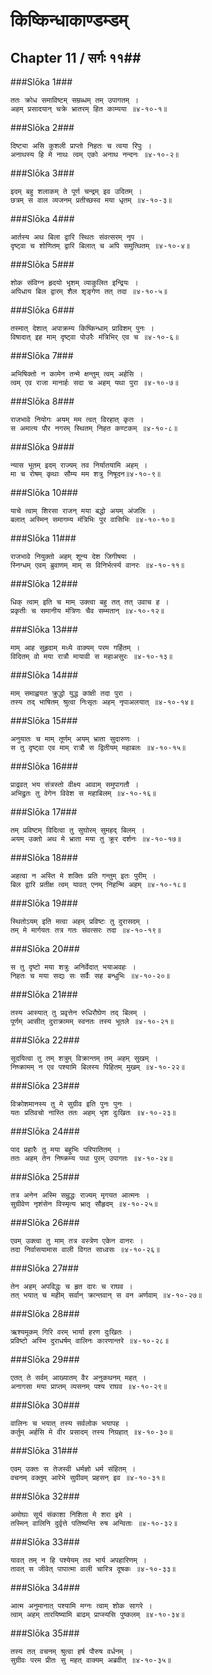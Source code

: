 किष्किन्धाकाण्डम्डम्
===============================


## Chapter 11  / सर्गः ११##


###Slōka 1###


    ततः क्रोध समाविष्टम् सम्रब्धम् तम् उपागतम् ।
    अहम् प्रसादयान् चक्रे भ्रातरम् हित काम्यया ॥४-१०-१॥


###Slōka 2###


    दिष्ट्या असि कुशली प्राप्तो निहतः च त्वया रिपुः ।
    अनाथस्य हि मे नाथः त्वम् एको अनाथ नन्दनः ॥४-१०-२॥


###Slōka 3###


    इदम् बहु शलाकम् ते पूर्ण चन्द्रम् इव उदितम् ।
    छत्रम् स वाल व्यजनम् प्रतीच्छस्व मया धृतम् ॥४-१०-३॥


###Slōka 4###


    आर्तस्य अथ बिला द्वारि स्थितः संवत्सरम् नृप ।
    दृष्ट्वा च शोणितम् द्वारि बिलात् च अपि समुत्थितम् ॥४-१०-४॥


###Slōka 5###


    शोक संविग्न हृदयो भृशम् व्याकुलित इन्द्रियः ।
    अपिधाय बिल द्वारम् शैल शृङ्गेण तत् तदा ॥४-१०-५॥


###Slōka 6###


    तस्मात् देशात् अपाक्रम्य किष्किन्धाम् प्राविशम् पुनः ।
    विषादात् इह माम् दृष्ट्वा पोउरैः मंत्रिभिर् एव च ॥४-१०-६॥


###Slōka 7###


    अभिषिक्तो न कामेन तन्मे क्षन्तुम् त्वम् अर्हसि ।
    त्वम् एव राजा मानार्हः सदा च अहम् यथा पुरा ॥४-१०-७॥


###Slōka 8###


    राजभावे नियोगः अयम् मम त्वत् विरहात् कृतः ।
    स अमात्य पौर नगरम् स्थितम् निहत कण्टकम् ॥४-१०-८॥


###Slōka 9###


    न्यास भूतम् इदम् राज्यम् तव निर्यातयामि अहम् ।
    मा च रोषम् कृथाः सौम्य मम शत्रु निषूदन॥४-१०-९॥


###Slōka 10###


    याचे त्वाम् शिरसा राजन् मया बद्धो अयम् अंजलिः ।
    बलात् अस्मिन् समागम्य मंत्रिभिः पुर वासिभिः ॥४-१०-१०॥


###Slōka 11###


    राजभावे नियुक्तो अहम् शून्य देश जिगीषया ।
    स्निग्धम् एवम् ब्रुवाणम् माम् स विनिर्भर्त्स्य वानरः ॥४-१०-११॥


###Slōka 12###


    धिक् त्वाम् इति च माम् उक्त्वा बहु तत् तत् उवाच ह ।
    प्रकृतीः च समानीय मंत्रिणः चैव सम्मतान् ॥४-१०-१२॥


###Slōka 13###


    माम् आह सुहृदाम् मध्ये वाक्यम् परम गर्हितम् ।
    विदितम् वो मया रात्रौ मायावी स महाअसुरः ॥४-१०-१३॥


###Slōka 14###


    माम् समाह्वयत क्रुद्धो युद्ध कांक्षी तदा पुरा ।
    तस्य तद् भाषितम् श्रुत्वा निःसृतः अहम् नृपाअलयात् ॥४-१०-१४॥


###Slōka 15###


    अनुयातः च माम् तूर्णम् अयम् भ्राता सुदारुणः ।
    स तु दृष्ट्वा एव माम् रात्रौ स द्वितीयम् महाबलः ॥४-१०-१५॥


###Slōka 16###


    प्राद्रवत् भय संत्रस्तो वीक्ष्य आवाम् समुपागतौ ।
    अभिद्रुतः तु वेगेन विवेश स महाबिलम् ॥४-१०-१६॥


###Slōka 17###


    तम् प्रविष्टम् विदित्वा तु सुघोरम् सुमहद् बिलम् ।
    अयम् उक्तो अथ मे भ्राता मया तु क्रूर दर्शनः ॥४-१०-१७॥


###Slōka 18###


    अहत्वा न अस्ति मे शक्तिः प्रति गन्तुम् इतः पुरीम् ।
    बिल द्वारि प्रतीक्ष त्वम् यावत् एनम् निहन्मि अहम् ॥४-१०-१८॥


###Slōka 19###


    स्थितोऽयम् इति मत्वा अहम् प्रविष्टः तु दुरासदम् ।
    तम् मे मार्गयतः तत्र गतः संवत्सरः तदा ॥४-१०-१९॥


###Slōka 20###


    स तु दृष्टो मया शत्रुः अनिर्वेदात् भयाअवहः ।
    निहतः च मया सद्यः सः सर्वैः सह बन्धुभिः ॥४-१०-२०॥


###Slōka 21###


    तस्य आस्यात् तु प्रवृत्तेन रुधिरौघेण तद् बिलम् ।
    पूर्णम् आसीत् दुराक्रामम् स्वनतः तस्य भूतले ॥४-१०-२१॥


###Slōka 22###


    सूदयित्वा तु तम् शत्रुम् विक्रान्तम् तम् अहम् सुखम् ।
    निष्क्रामम् न एव पश्यामि बिलस्य पिहितम् मुखम् ॥४-१०-२२॥


###Slōka 23###


    विक्रोशमानस्य तु मे सुग्रीव इति पुनः पुनः ।
    यतः प्रतिवचो नास्ति ततः अहम् भृश दुःखितः ॥४-१०-२३॥


###Slōka 24###


    पाद प्रहारैः तु मया बहुभिः परिपातितम् ।
    ततः अहम् तेन निष्क्रम्य पथा पुरम् उपागतः ॥४-१०-२४॥


###Slōka 25###


    तत्र अनेन अस्मि सम्रुद्धः राज्यम् मृगयत आत्मनः ।
    सुग्रीवेण नृशंसेन विस्मृत्य भ्रातृ सौहृदम् ॥४-१०-२५॥


###Slōka 26###


    एवम् उक्त्वा तु माम् तत्र वस्त्रेण एकेन वानरः ।
    तदा निर्वासयामास वाली विगत साध्वसः ॥४-१०-२६॥


###Slōka 27###


    तेन अहम् अपविद्धः च हृत दारः च राघव ।
    तत् भयात् च महीम् सर्वान् क्रान्तवान् स वन अर्णवाम् ॥४-१०-२७॥


###Slōka 28###


    ऋश्यमूकम् गिरि वरम् भार्या हरण दुःखितः ।
    प्रविष्टो अस्मि दुराधर्षम् वालिनः कारणान्तरे ॥४-१०-२८॥


###Slōka 29###


    एतत् ते सर्वम् आख्यातम् वैर अनुकथनम् महत् ।
    अनागसा मया प्राप्तम् व्यसनम् पश्य राघव ॥४-१०-२९॥


###Slōka 30###


    वालिनः च भयात् तस्य सर्वलोक भयापह ।
    कर्तुम् अर्हसि मे वीर प्रसादम् तस्य निग्रहात् ॥४-१०-३०॥


###Slōka 31###


    एवम् उक्तः स तेजस्वी धर्मज्ञो धर्म संहितम् ।
    वचनम् वक्तुम् आरेभे सुग्रीवम् प्रहसन् इव ॥४-१०-३१॥


###Slōka 32###


    अमोघाः सूर्य संकाशा निशिता मे शरा इमे ।
    तस्मिन् वालिनि दुर्वृत्ते पतिष्यन्ति रुष अन्विताः ॥४-१०-३२॥


###Slōka 33###


    यावत् तम् न हि पश्येयम् तव भार्य अपहारिणम् ।
    तावत् स जीवेत् पापात्मा वाली चारित्र दूषकः ॥४-१०-३३॥


###Slōka 34###


    आत्म अनुमानात् पश्यामि मग्नः त्वाम् शोक सागरे ।
    त्वाम् अहम् तारयिष्यामि बाढम् प्राप्स्यसि पुष्कलम् ॥४-१०-३४॥


###Slōka 35###


    तस्य तत् वचनम् श्रुत्वा हर्ष पौरुष वर्धनम् ।
    सुग्रीवः परम प्रीतः सु महत् वाक्यम् अब्रवीत् ॥४-१०-३५॥


